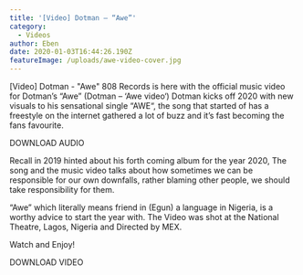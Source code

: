 ```yaml
---
title: '[Video] Dotman – “Awe”'
category:
  - Videos
author: Eben
date: 2020-01-03T16:44:26.190Z
featureImage: /uploads/awe-video-cover.jpg
---
```

[Video] Dotman - "Awe"
808 Records is here with the official music video for Dotman’s “Awe”
(Dotman – ‘Awe video‘) Dotman kicks off 2020 with new visuals to his sensational single “AWE“, the song that started of has a freestyle on the internet gathered a lot of buzz and it’s fast becoming the fans favourite.

DOWNLOAD AUDIO


 
Recall in 2019 hinted about his forth coming album for the year 2020, The song and the music video talks about how sometimes we can be responsible for our own downfalls, rather blaming other people, we should take responsibility for them.

“Awe” which literally means friend in (Egun) a language in Nigeria, is a worthy advice to start the year with. The Video was shot at the National Theatre, Lagos, Nigeria and Directed by MEX.

Watch and Enjoy!


DOWNLOAD VIDEO
